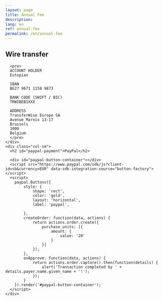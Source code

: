 ```yaml
---
layout: page
title: Annual Fee
description:
lang: en
ref: annual-fee
permalink: /en/annual-fee
---
```


<div class="container">
  <div class="row">
    <div class="col-sm">
      <h2 id="wire-transfer">Wire transfer</h2>
      
      <pre>
      ACCOUNT HOLDER
      Eutopian
      
      IBAN
      BE27 9671 1158 9873
      
      BANK CODE (SWIFT / BIC)
      TRWIBEB1XXX
      
      ADDRESS
      TransferWise Europe SA
      Avenue Marnix 13-17
      Brussels
      1000
      Belgium
      </pre>
    </div>
    <div class="col-sm">
      <h2 id="paypal-payment">PayPal</h2>
      
      <div id="paypal-button-container"></div>
      <script src="https://www.paypal.com/sdk/js?client-id=sb&currency=EUR" data-sdk-integration-source="button-factory"></script>
      <script>
        paypal.Buttons({
            style: {
                shape: 'rect',
                color: 'gold',
                layout: 'horizontal',
                label: 'paypal',
                
            },
            createOrder: function(data, actions) {
                return actions.order.create({
                    purchase_units: [{
                        amount: {
                            value: '20'
                        }
                    }]
                });
            },
            onApprove: function(data, actions) {
                return actions.order.capture().then(function(details) {
                    alert('Transaction completed by ' + details.payer.name.given_name + '!');
                });
            }
        }).render('#paypal-button-container');
      </script>
    </div>
  </div>
</div>

